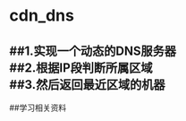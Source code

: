 # cdn_dns
##1.实现一个动态的DNS服务器</br>
##2.根据IP段判断所属区域</br>
##3.然后返回最近区域的机器</br>
--------------

##学习相关资料
